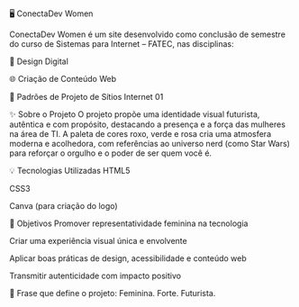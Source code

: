 🖥️ ConectaDev Women

ConectaDev Women é um site desenvolvido como conclusão de semestre do curso de Sistemas para Internet – FATEC, nas disciplinas:

🎨 Design Digital

🌐 Criação de Conteúdo Web

🧩 Padrões de Projeto de Sítios Internet 01

✨ Sobre o Projeto
O projeto propõe uma identidade visual futurista, autêntica e com propósito, destacando a presença e a força das mulheres na área de TI. A paleta de cores roxo, verde e rosa cria uma atmosfera moderna e acolhedora, com referências ao universo nerd (como Star Wars) para reforçar o orgulho e o poder de ser quem você é.

💡 Tecnologias Utilizadas
HTML5

CSS3

Canva (para criação do logo)

🎯 Objetivos
Promover representatividade feminina na tecnologia

Criar uma experiência visual única e envolvente

Aplicar boas práticas de design, acessibilidade e conteúdo web

Transmitir autenticidade com impacto positivo

💬 Frase que define o projeto:
Feminina. Forte. Futurista.

